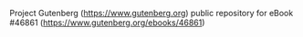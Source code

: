 Project Gutenberg (https://www.gutenberg.org) public repository for eBook #46861 (https://www.gutenberg.org/ebooks/46861)
